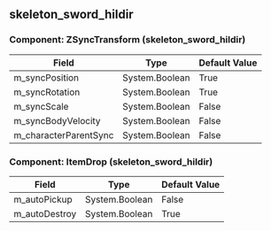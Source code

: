## skeleton_sword_hildir

### Component: ZSyncTransform (skeleton_sword_hildir)

|Field|Type|Default Value|
|---|---|---|
|m_syncPosition|System.Boolean|True|
|m_syncRotation|System.Boolean|True|
|m_syncScale|System.Boolean|False|
|m_syncBodyVelocity|System.Boolean|False|
|m_characterParentSync|System.Boolean|False|

### Component: ItemDrop (skeleton_sword_hildir)

|Field|Type|Default Value|
|---|---|---|
|m_autoPickup|System.Boolean|False|
|m_autoDestroy|System.Boolean|True|

